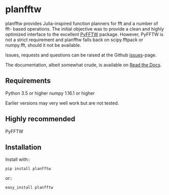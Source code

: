 planfftw
========

planfftw provides Julia-inspired function planners for fft and a number of fft-
based operations. The initial objective was to provide a clean and highly
optimized interface to the excellent [PyFFTW](https://github.com/pyFFTW/pyFFTW)
package. However, PyFFTW is not a strict requirement and planfftw falls back on
scipy.fftpack or numpy.fft, should it not be available.

Issues, requests and questions can be raised at the Github 
[issues](https://github.com/sjpet/planfftw/issues)-page.

The documentation, albeit somewhat crude, is available on 
[Read the Docs](https://planfftw.readthedocs.io/en/latest/).

Requirements
------------
Python 3.5 or higher
numpy 1.16.1 or higher

Earlier versions may very well work but are not tested.

Highly recommended
-----------
PyFFTW

Installation
------------
Install with::

    pip install planfftw

or::

    easy_install planfftw
